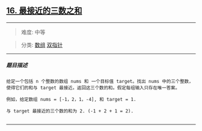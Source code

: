 ## [16. 最接近的三数之和](https://leetcode-cn.com/problems/3sum-closest/)

---

> 难度: 中等

> 分类:  [数组](https://leetcode-cn.com/tag/array/)  [双指针](https://leetcode-cn.com/tag/two-pointers/) 

---

##### 题目描述

```
给定一个包括 n 个整数的数组 nums 和 一个目标值 target。找出 nums 中的三个整数，使得它们的和与 target 最接近。返回这三个数的和。假定每组输入只存在唯一答案。

例如，给定数组 nums = [-1，2，1，-4], 和 target = 1.

与 target 最接近的三个数的和为 2. (-1 + 2 + 1 = 2).


```

---

